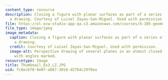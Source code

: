 ```yaml
---
content_type: resource
description: Closing a figure with planar surfaces as part of a series of steps for
  a drawing. Courtesy of Luisel Zayas-San-Miguel. Used with permission.
file: https://ol-ocw-studio-app-qa.s3.amazonaws.com/courses/4-105-geometric-disciplines-and-architecture-skills-reciprocal-methodologies-fall-2012/fc8ecbf89e0fa6873010d2764c29f9ea_Thumbnail_Ex3_LZ.JPG
file_type: image/jpeg
image_metadata:
  caption: Closing a figure with planar surfaces as part of a series of steps for
    a drawing.
  credit: Courtesy of Luisel Zayas-San-Miguel. Used with permission.
  image-alt: Perspective drawing of several planes in an almost closed-plane object
    with angles marked.
resourcetype: Image
title: Thumbnail_Ex3_LZ.JPG
uid: fc8ecbf8-9e0f-a687-3010-d2764c29f9ea
---
```

